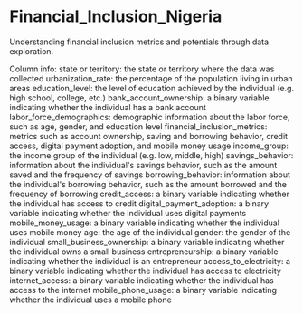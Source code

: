 # Financial_Inclusion_Nigeria
Understanding financial inclusion metrics and potentials through data exploration.

Column info:
state or territory: the state or territory where the data was collected
urbanization_rate: the percentage of the population living in urban areas
education_level: the level of education achieved by the individual (e.g. high school, college, etc.)
bank_account_ownership: a binary variable indicating whether the individual has a bank account
labor_force_demographics: demographic information about the labor force, such as age, gender, and education level
financial_inclusion_metrics: metrics such as account ownership, saving and borrowing behavior, credit access, digital payment adoption, and mobile money usage
income_group: the income group of the individual (e.g. low, middle, high)
savings_behavior: information about the individual's savings behavior, such as the amount saved and the frequency of savings
borrowing_behavior: information about the individual's borrowing behavior, such as the amount borrowed and the frequency of borrowing
credit_access: a binary variable indicating whether the individual has access to credit
digital_payment_adoption: a binary variable indicating whether the individual uses digital payments
mobile_money_usage: a binary variable indicating whether the individual uses mobile money
age: the age of the individual
gender: the gender of the individual
small_business_ownership: a binary variable indicating whether the individual owns a small business
entrepreneurship: a binary variable indicating whether the individual is an entrepreneur
access_to_electricity: a binary variable indicating whether the individual has access to electricity
internet_access: a binary variable indicating whether the individual has access to the internet
mobile_phone_usage: a binary variable indicating whether the individual uses a mobile phone
